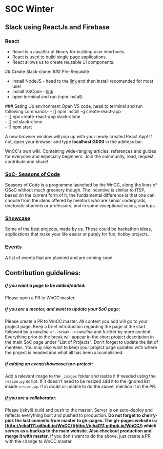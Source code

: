 <h1>SOC Winter</h1>

<h2> Slack using ReactJs and Firebase</h2>

<h3> React </h3>
<ul>
  <li> React is a JavaScript library for building user interfaces.</li>
  <li> React is used to build single page applications.</li>
  <li> React allows us to create reusable UI components.</li>
</ul>
## Create Slack-clone:
### Pre-Requisite
<ul>
  <li>Install NodeJS - head to the <a href="https://nodejs.org/en/">link</a> and then install recomended for most user</li>
  <li>Install VSCode - <a href="https://code.visualstudio.com/download">link</a></li>
  <li> open terminal and run (npm install) </li>
</ul>
### Seting Up environment
Open VS code, head to terminal and run following commands-
- [] npm install -g create-react-app<br>
- [] npx create-react-app slack-clone<br>
- [] cd slack-clone<br>
- [] npm start<br>
 <p>A new browser window will pop up with your newly created React App! If not, open your browser and type <b>localhost:3000</b> in the address bar.</p>



 

 
WnCC's own wiki. Containing wide-ranging articles, references and guides for everyone and especially beginners. Join the community, read, request, contribute and share!

### [SoC- Seasons of Code](http://wncc-iitb.org/soc/)  
Seasons of Code is a programme launched by the WnCC, along the lines of GSoC without much greenery though. The incentive is similar to ITSP, based on the current form of it, the fundamental difference is that one can choose from the ideas offered by mentors who are senior undergrads, doctorate students or professors, and in some exceptional cases, startups.

### [Showcase](http://wncc-iitb.org/showcase/)  
Some of the best projects, made by us. These could be hackathon ideas, applications that make your life easier or purely for fun, hobby projects.

### [Events](http://wncc-iitb.org/events/)  
A list of events that are planned and are coming soon.

## Contribution guidelines:

##### If you want a page to be added/edited: 
Please open a PR to WnCC:master.

##### If you are a mentor, and want to update your SoC page:
Please create a PR to WnCC:master. All content you add will go to your project page. Keep a brief introduction regarding the page at the start followed by a *newline* `<!--break-->` *newline* and further by more content. Everything prior to the break will appear in the short project description in the main SoC page under "List of Projects". Don't forget to update the list of mentees. You may also want to keep your project page updated with where the project is headed and what all has been accomplished.

##### If adding an event/showcase/soc-project:
Add a relevant image to the `_images` folder and resize it if needed using the `resize.py` script. If it doesn't need to be resized add it to the ignored list inside `resize.py`. If in doubt or unable to do the above, mention it in the PR.

##### If you are a collaborator:
Please (jekyll) build and push to the master. Server is on auto-deploy and reflects everything built and pushed to production. **Do not forget to cherry-pick the last commits from master to gh-pages. The gh-pages website is: [http://nihal111.github.io/WnCC/](http://nihal111.github.io/WnCC/) which serves as a backup to the main website. Also checkout production and merge it with master.** If you don't want to do the above, just create a PR with the change to WnCC:master.

